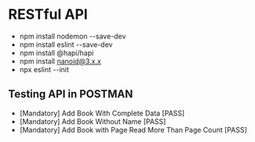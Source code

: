 # RESTful API

- npm install nodemon --save-dev
- npm install eslint --save-dev
- npm install @hapi/hapi
- npm install nanoid@3.x.x
- npx eslint --init

## Testing API in POSTMAN

- [Mandatory] Add Book With Complete Data [PASS]
- [Mandatory] Add Book Without Name [PASS]
- [Mandatory] Add Book with Page Read More Than Page Count [PASS]
